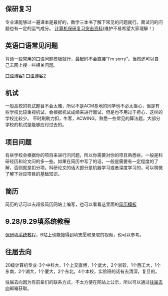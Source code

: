## 保研复习
专业课能够过一遍课本是最好的，数学三本书了解下常见的问题就行。面试问的问题也有一定的运气成分。
[计算机保研复习突击资料](https://www.123pan.com/ps/ryDAjv-Axy1H.html)(维护不易希望大家理解！)
## 英语口语常见问题

背诵一些常用的口语问题模板就行，最起码不会直接“I'm sorry”。当然还可以自己去网上搜一些相关问题。

[口语博客1](https://blog.csdn.net/AAGHJJSJBJSHJ/article/details/118725242?ops_request_misc=%257B%2522request%255Fid%2522%253A%2522165198606016782184619757%2522%252C%2522scm%2522%253A%252220140713.130102334.pc%255Fall.%2522%257D&request_id=165198606016782184619757)
[口语博客2](https://blog.csdn.net/qq_40178343/article/details/106166483?ops_request_misc=%257B%2522request%255Fid%2522%253A%2522165198606016782184619757%2522%252C%2522scm%2522%253A%252220140713.130102334.pc%255Fall.%2522%257D&request_id=165198606016782184619757)

## 机试

一般高校的机试题目不会太难，所以不是ACM基地的同学也不必太担心，但是有些学校比较重视机试，会根据机试成绩来进行面试，但是也不用过于担心，这样的学校比较少。
平时刷刷力扣，牛客，ACWING，熟悉一些常见的算法题，大部分学校的机试是能够应付过去的。

## 项目问题
有些学校会根据你的项目来进行问问题，所以你需要对你的项目熟悉些，一般是科研经历和论文问的多一些。如果在简历中写了的话，一般是需要有一定程度的了解，否则就是扣分项。科研论文的话大部分是机器学习或者深度学习的，可以稍微了解下对应项目的基础知识。

## 简历
简历的话可以去超级简历网站上编写，也可以看看这里面的[简历模板](https://www.123pan.com/s/ryDAjv-Eb61H.html)

## 9.28/9.29填系统教程
[保研填系统教程](https://www.123pan.com/s/ryDAjv-Eb61H.html)，B站上也能搜得到填志愿和录取的视频，也可以参考。

## 往届去向

20级计算机专业-3个中科大、1个上交直博，1个武大，2个浙软，1个西工大，1个东南，2个湖大，1个厦大，2个东北，4个本校，实验班的话有去清深，复旦的。

往届去向因为有前辈们的联系方式，不太方便在网站上公示，所以可以通过[往届去向](https://www.123pan.com/ps/ryDAjv-Hxy1H.html)邮箱获取。
